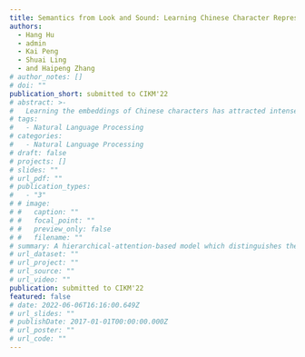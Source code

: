 ```yaml
---
title: Semantics from Look and Sound: Learning Chinese Character Representations from Function-Specific Components and Pronunciations
authors:
  - Hang Hu
  - admin
  - Kai Peng
  - Shuai Ling
  - and Haipeng Zhang
# author_notes: []
# doi: ""
publication_short: submitted to CIKM'22
# abstract: >-
#   Learning the embeddings of Chinese characters has attracted intense attention and has benefited various downstream NLP tasks. Unlike English, each Chinese character serves as a unit of semantics, with contributions from its glyph and pronunciation. Glyphs are formed by semantic and phonetic components. Previous studies exploit shared components between characters to capture the semantic connections at the character level, enhancing their embedding quality. However, they do not distinguish semantic and phonetic components. This on one hand oversimplifies the information delivered in a component as unitary and on other hand, overlooks the phonetic components’ relations with pronunciations in delivering sound-related information. In this paper, we propose a Semantic-Phonetic-Pronunciation Graph Attention (SPPGAT) model based on hierarchical attention, including node-level, sound-level, and aggregation-level attentions. Specifically, the node-level attention learns the importance between a node and its type-specific one-hop neighbors, while the sound-level attention and the aggregation-level attention jointly learn the importance value of information from each type of property. Experiments show that our model surpasses state-of-the-art approaches in common NLP tasks including named entity recognition, part of speech tagging, word segmentation, and text classification.
# tags:
#   - Natural Language Processing
# categories:
#   - Natural Language Processing
# draft: false
# projects: []
# slides: ""
# url_pdf: ""
# publication_types:
#   - "3"
# # image:
# #   caption: ""
# #   focal_point: ""
# #   preview_only: false
# #   filename: ""
# summary: A hierarchical-attention-based model which distinguishes the importance of function-specific information at sub-character level.
# url_dataset: ""
# url_project: ""
# url_source: ""
# url_video: ""
publication: submitted to CIKM'22
featured: false
# date: 2022-06-06T16:16:00.649Z
# url_slides: ""
# publishDate: 2017-01-01T00:00:00.000Z
# url_poster: ""
# url_code: ""
---
```

